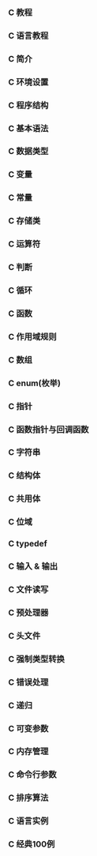 ### C 教程
### C 语言教程
### C 简介
### C 环境设置
### C 程序结构
### C 基本语法
### C 数据类型
### C 变量
### C 常量
### C 存储类
### C 运算符
### C 判断
### C 循环
### C 函数
### C 作用域规则
### C 数组
### C enum(枚举)
### C 指针
### C 函数指针与回调函数
### C 字符串
### C 结构体
### C 共用体
### C 位域
### C typedef
### C 输入 & 输出
### C 文件读写
### C 预处理器
### C 头文件
### C 强制类型转换
### C 错误处理
### C 递归
### C 可变参数
### C 内存管理
### C 命令行参数
### C 排序算法
### C 语言实例
### C 经典100例